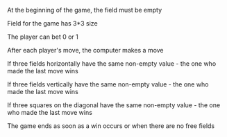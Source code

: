 At the beginning of the game, the field must be empty

Field for the game has 3*3 size

The player can bet 0 or 1

After each player's move, the computer makes a move

If three fields horizontally have the same non-empty value - the one who made the last move wins

If three fields vertically have the same non-empty value - the one who made the last move wins

If three squares on the diagonal have the same non-empty value - the one who made the last move wins

The game ends as soon as a win occurs or when there are no free fields
